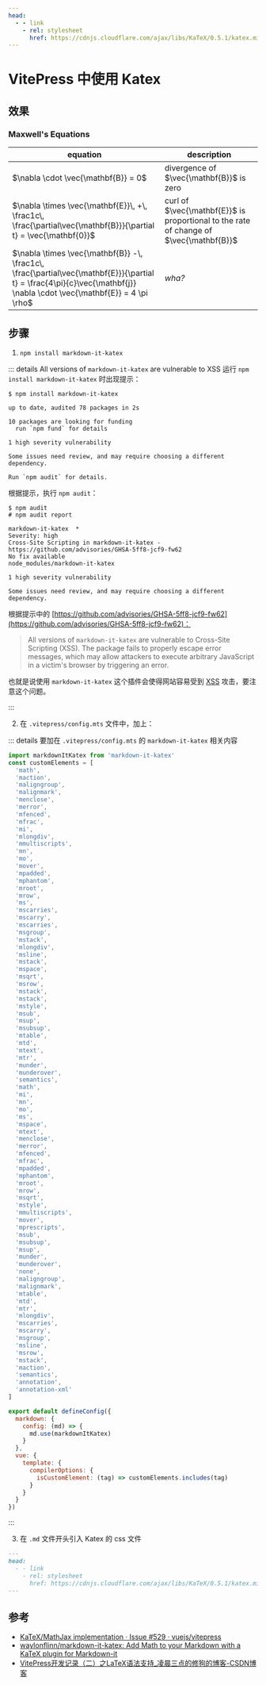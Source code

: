 ```yaml
---
head:
  - - link
    - rel: stylesheet
      href: https://cdnjs.cloudflare.com/ajax/libs/KaTeX/0.5.1/katex.min.css
---
```


# VitePress 中使用 Katex

## 效果

### Maxwell's Equations

equation | description
----------|------------
$\nabla \cdot \vec{\mathbf{B}}  = 0$ | divergence of $\vec{\mathbf{B}}$ is zero
$\nabla \times \vec{\mathbf{E}}\, +\, \frac1c\, \frac{\partial\vec{\mathbf{B}}}{\partial t}  = \vec{\mathbf{0}}$ |  curl of $\vec{\mathbf{E}}$ is proportional to the rate of change of $\vec{\mathbf{B}}$
$\nabla \times \vec{\mathbf{B}} -\, \frac1c\, \frac{\partial\vec{\mathbf{E}}}{\partial t} = \frac{4\pi}{c}\vec{\mathbf{j}}    \nabla \cdot \vec{\mathbf{E}} = 4 \pi \rho$ | _wha?_

## 步骤

1. `npm install markdown-it-katex`

::: details All versions of `markdown-it-katex` are vulnerable to XSS
运行 `npm install markdown-it-katex` 时出现提示：

```
$ npm install markdown-it-katex

up to date, audited 78 packages in 2s

10 packages are looking for funding
  run `npm fund` for details

1 high severity vulnerability

Some issues need review, and may require choosing a different dependency.

Run `npm audit` for details.
```

根据提示，执行 `npm audit`：

```
$ npm audit
# npm audit report

markdown-it-katex  *
Severity: high
Cross-Site Scripting in markdown-it-katex - https://github.com/advisories/GHSA-5ff8-jcf9-fw62
No fix available
node_modules/markdown-it-katex

1 high severity vulnerability

Some issues need review, and may require choosing a different dependency.
```

根据提示中的 [https://github.com/advisories/GHSA-5ff8-jcf9-fw62](https://github.com/advisories/GHSA-5ff8-jcf9-fw62)：

> All versions of `markdown-it-katex` are vulnerable to Cross-Site Scripting (XSS). The package fails to properly escape error messages, which may allow attackers to execute arbitrary JavaScript in a victim's browser by triggering an error.

也就是说使用 `markdown-it-katex` 这个插件会使得网站容易受到 [XSS](https://en.wikipedia.org/wiki/Cross-site_scripting) 攻击，要注意这个问题。

:::

2. 在 `.vitepress/config.mts` 文件中，加上：

::: details 要加在 `.vitepress/config.mts` 的 `markdown-it-katex` 相关内容

```js
import markdownItKatex from 'markdown-it-katex'
const customElements = [
  'math',
  'maction',
  'maligngroup',
  'malignmark',
  'menclose',
  'merror',
  'mfenced',
  'mfrac',
  'mi',
  'mlongdiv',
  'mmultiscripts',
  'mn',
  'mo',
  'mover',
  'mpadded',
  'mphantom',
  'mroot',
  'mrow',
  'ms',
  'mscarries',
  'mscarry',
  'mscarries',
  'msgroup',
  'mstack',
  'mlongdiv',
  'msline',
  'mstack',
  'mspace',
  'msqrt',
  'msrow',
  'mstack',
  'mstack',
  'mstyle',
  'msub',
  'msup',
  'msubsup',
  'mtable',
  'mtd',
  'mtext',
  'mtr',
  'munder',
  'munderover',
  'semantics',
  'math',
  'mi',
  'mn',
  'mo',
  'ms',
  'mspace',
  'mtext',
  'menclose',
  'merror',
  'mfenced',
  'mfrac',
  'mpadded',
  'mphantom',
  'mroot',
  'mrow',
  'msqrt',
  'mstyle',
  'mmultiscripts',
  'mover',
  'mprescripts',
  'msub',
  'msubsup',
  'msup',
  'munder',
  'munderover',
  'none',
  'maligngroup',
  'malignmark',
  'mtable',
  'mtd',
  'mtr',
  'mlongdiv',
  'mscarries',
  'mscarry',
  'msgroup',
  'msline',
  'msrow',
  'mstack',
  'maction',
  'semantics',
  'annotation',
  'annotation-xml'
]

export default defineConfig({
  markdown: {
    config: (md) => {
      md.use(markdownItKatex)
    }
  },
  vue: {
    template: {
      compilerOptions: {
        isCustomElement: (tag) => customElements.includes(tag)
      }
    }
  }
})

```

:::

3. 在 `.md` 文件开头引入 Katex 的 css 文件

```md
---
head:
  - - link
    - rel: stylesheet
      href: https://cdnjs.cloudflare.com/ajax/libs/KaTeX/0.5.1/katex.min.css
---
```

## 参考

- [KaTeX/MathJax implementation · Issue #529 · vuejs/vitepress](https://github.com/vuejs/vitepress/issues/529#issuecomment-1151186631)
- [waylonflinn/markdown-it-katex: Add Math to your Markdown with a KaTeX plugin for Markdown-it](https://github.com/waylonflinn/markdown-it-katex)
- [VitePress开发记录（二）之LaTeX语法支持_凌晨三点的修狗的博客-CSDN博客](https://blog.csdn.net/weixin_43837483/article/details/132517579)
